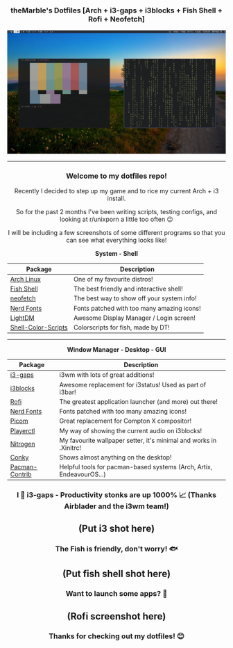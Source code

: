 <div align="center">

### theMarble's Dotfiles [Arch + i3-gaps + i3blocks + Fish Shell + Rofi + Neofetch]
 
![Desktop](https://github.com/theMarblech/dotfiles/blob/main/2020-12-18-172645_1920x1080_scrot.png?raw=true)

------
### Welcome to my dotfiles repo!

Recently I decided to step up my game and to rice my current Arch + i3 install.

So for the past 2 months I've been writing scripts, testing configs, and looking at r/unixporn a little too often 😉

I will be including a few screenshots of some different programs so that you can see what everything looks like!

**System - Shell**

| Package                                                            | Description                                          |
|--------------------------------------------------------------------|------------------------------------------------------|
| [Arch Linux](https://www.archlinux.org/)                           | One of my favourite distros!                         |
| [Fish Shell](https://fishshell.com/)                               | The best friendly and interactive shell!             |
| [neofetch](https://github.com/dylanaraps/neofetch)                 | The best way to show off your system info!           |
| [Nerd Fonts](https://github.com/ryanoasis/nerd-fonts)              | Fonts patched with too many amazing icons!           |
| [LightDM](https://github.com/canonical/lightdm)                    | Awesome Display Manager / Login screen!              |
| [Shell-Color-Scripts](https://gitlab.com/dwt1/shell-color-scripts) | Colorscripts for fish, made by DT!                   |

------

**Window Manager - Desktop - GUI**

| Package                                                                    | Description                                                               |
|----------------------------------------------------------------------------|---------------------------------------------------------------------------|
| [i3-gaps](https://github.com/Airblader/i3)                                 | i3wm with lots of great additions!                                        |
| [i3blocks](https://github.com/vivien/i3blocks)                             | Awesome replacement for i3status! Used as part of i3bar!                  |                  
| [Rofi](https://github.com/DaveDavenport/rofi)                              | The greatest application launcher (and more) out there!                   |
| [Nerd Fonts](https://github.com/ryanoasis/nerd-fonts)                      | Fonts patched with too many amazing icons!                                |
| [Picom](https://github.com/yshui/picom)                                    | Great replacement for Compton X compositor!                               |
| [Playerctl](https://github.com/acrisci/playerctl)                          | My way of showing the current audio on i3blocks!                          |
| [Nitrogen](https://github.com/l3ib/nitrogen)                               | My favourite wallpaper setter, it's minimal and works in .Xinitrc!        |
| [Conky](https://github.com/brndnmtthws/conky)                              | Shows almost anything on the desktop!                                     |
| [Pacman-Contrib](https://www.archlinux.org/packages/?name=pacman-contrib)  | Helpful tools for pacman-based systems (Arch, Artix, EndeavourOS...)      |


### I 💖 i3-gaps - Productivity stonks are up 1000% 📈 (Thanks Airblader and the i3wm team!)
(Put i3 shot here)
---
### The Fish is friendly, don't worry! 🐟
(Put fish shell shot here)
---
### Want to launch some apps? 🚀
(Rofi screenshot here)
---

### Thanks for checking out my dotfiles! 😊  


